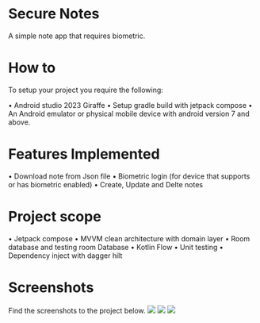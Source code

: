 # Secure Notes

A simple note app that requires biometric.

# How to
To setup your project you require the following:

• Android studio 2023 Giraffe
• Setup gradle build with jetpack compose
• An Android emulator or physical mobile device with android version 7 and above.

# Features Implemented
• Download note from Json file
• Biometric login (for device that supports or has biometric enabled)
• Create, Update and Delte notes

# Project scope

• Jetpack compose
• MVVM clean architecture with domain layer
• Room database and testing room Database
• Kotlin Flow
• Unit testing
• Dependency inject with dagger hilt

 # Screenshots
 Find the screenshots to the project below.
![](screenshots/sc1.png) ![](screenshots/sc2.png) ![](screenshots/sc3.png)
